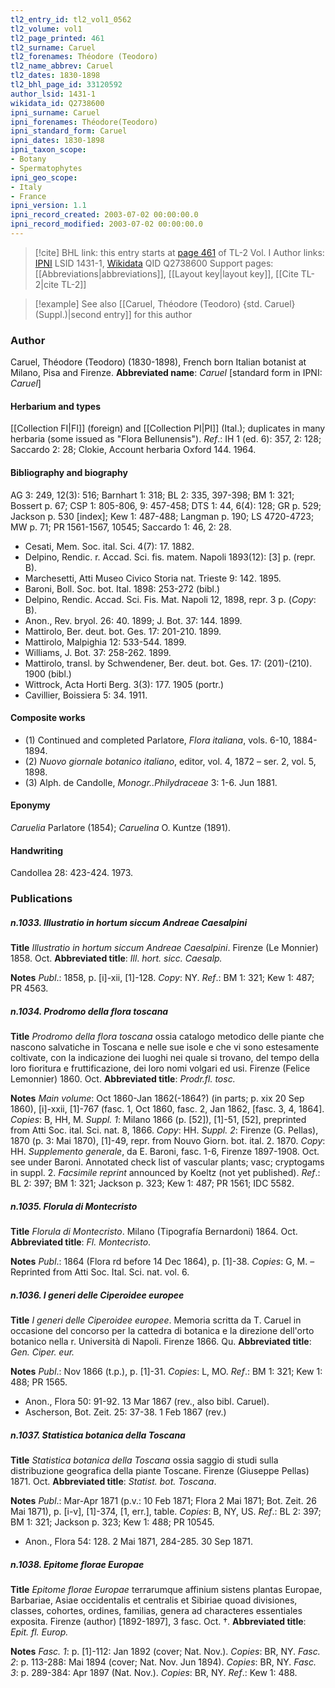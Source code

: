 ```yaml
---
tl2_entry_id: tl2_vol1_0562
tl2_volume: vol1
tl2_page_printed: 461
tl2_surname: Caruel
tl2_forenames: Théodore (Teodoro)
tl2_name_abbrev: Caruel
tl2_dates: 1830-1898
tl2_bhl_page_id: 33120592
author_lsid: 1431-1
wikidata_id: Q2738600
ipni_surname: Caruel
ipni_forenames: Théodore(Teodoro)
ipni_standard_form: Caruel
ipni_dates: 1830-1898
ipni_taxon_scope: 
- Botany
- Spermatophytes
ipni_geo_scope: 
- Italy
- France
ipni_version: 1.1
ipni_record_created: 2003-07-02 00:00:00.0
ipni_record_modified: 2003-07-02 00:00:00.0
---
```


> [!cite] BHL link: this entry starts at [page 461](https://www.biodiversitylibrary.org/page/33120592) of TL-2 Vol. I
> Author links: [IPNI](https://www.ipni.org/a/1431-1) LSID 1431-1, [Wikidata](https://www.wikidata.org/wiki/Q2738600) QID Q2738600
> Support pages: [[Abbreviations|abbreviations]], [[Layout key|layout key]], [[Cite TL-2|cite TL-2]]

> [!example] See also [[Caruel, Théodore (Teodoro) {std. Caruel} (Suppl.)|second entry]] for this author

### Author

Caruel, Théodore (Teodoro) (1830-1898), French born Italian botanist at Milano, Pisa and Firenze. 
**Abbreviated name**: *Caruel* \[standard form in IPNI: *Caruel*\]

#### Herbarium and types

[[Collection FI|FI]] (foreign) and [[Collection PI|PI]] (Ital.); duplicates in many herbaria (some issued as "Flora Bellunensis").
*Ref*.: IH 1 (ed. 6): 357, 2: 128; Saccardo 2: 28; Clokie, Account herbaria Oxford 144. 1964.

#### Bibliography and biography

AG 3: 249, 12(3): 516; Barnhart 1: 318; BL 2: 335, 397-398; BM 1: 321; Bossert p. 67; CSP 1: 805-806, 9: 457-458; DTS 1: 44, 6(4): 128; GR p. 529; Jackson p. 530 \[index\]; Kew 1: 487-488; Langman p. 190; LS 4720-4723; MW p. 71; PR 1561-1567, 10545; Saccardo 1: 46, 2: 28.
- Cesati, Mem. Soc. ital. Sci. 4(7): 17. 1882.
- Delpino, Rendic. r. Accad. Sci. fis. matem. Napoli 1893(12): \[3\] p. (repr. B).
- Marchesetti, Atti Museo Civico Storia nat. Trieste 9: 142. 1895.
- Baroni, Boll. Soc. bot. Ital. 1898: 253-272 (bibl.)
- Delpino, Rendic. Accad. Sci. Fis. Mat. Napoli 12, 1898, repr. 3 p. (*Copy*: B).
- Anon., Rev. bryol. 26: 40. 1899; J. Bot. 37: 144. 1899.
- Mattirolo, Ber. deut. bot. Ges. 17: 201-210. 1899.
- Mattirolo, Malpighia 12: 533-544. 1899.
- Williams, J. Bot. 37: 258-262. 1899.
- Mattirolo, transl. by Schwendener, Ber. deut. bot. Ges. 17: (201)-(210). 1900 (bibl.)
- Wittrock, Acta Horti Berg. 3(3): 177. 1905 (portr.)
- Cavillier, Boissiera 5: 34. 1911.

#### Composite works

- (1) Continued and completed Parlatore, *Flora italiana*, vols. 6-10, 1884-1894.
- (2) *Nuovo giornale botanico italiano*, editor, vol. 4, 1872 – ser. 2, vol. 5, 1898.
- (3) Alph. de Candolle, *Monogr..Philydraceae* 3: 1-6. Jun 1881.

#### Eponymy

*Caruelia* Parlatore (1854); *Caruelina* O. Kuntze (1891).

#### Handwriting

Candollea 28: 423-424. 1973.

### Publications

##### n.1033. Illustratio in hortum siccum Andreae Caesalpini

**Title**
*Illustratio in hortum siccum Andreae Caesalpini*. Firenze (Le Monnier) 1858. Oct.
**Abbreviated title**: *Ill*. *hort. sicc. Caesalp.*

**Notes**
*Publ*.: 1858, p. \[i\]-xii, \[1\]-128. *Copy*: NY.
*Ref*.: BM 1: 321; Kew 1: 487; PR 4563.

##### n.1034. Prodromo della flora toscana

**Title**
*Prodromo della flora toscana* ossia catalogo metodico delle piante che nascono salvatiche in Toscana e nelle sue isole e che vi sono estesamente coltivate, con la indicazione dei luoghi nei quale si trovano, del tempo della loro fioritura e fruttificazione, dei loro nomi volgari ed usi. Firenze (Felice Lemonnier) 1860. Oct.
**Abbreviated title**: *Prodr.fl. tosc.*

**Notes**
*Main volume*: Oct 1860-Jan 1862(-1864?) (in parts; p. xix 20 Sep 1860), \[i\]-xxii, \[1\]-767 (fasc. 1, Oct 1860, fasc. 2, Jan 1862, \[fasc. 3, 4, 1864\]. *Copies*: B, HH, M.
*Suppl. 1*: Milano 1866 (p. \[52\]), \[1\]-51, \[52\], preprinted from Atti Soc. ital. Sci. nat. 8, 1866. *Copy*: HH.
*Suppl. 2*: Firenze (G. Pellas), 1870 (p. 3: Mai 1870), \[1\]-49, repr. from Nouvo Giorn. bot. ital. 2. 1870. *Copy*: HH.
*Supplemento generale*, da E. Baroni, fasc. 1-6, Firenze 1897-1908. Oct. see under Baroni.
Annotated check list of vascular plants; vasc; cryptogams in suppl. 2.
*Facsimile reprint* announced by Koeltz (not yet published).
*Ref*.: BL 2: 397; BM 1: 321; Jackson p. 323; Kew 1: 487; PR 1561; IDC 5582.

##### n.1035. Florula di Montecristo

**Title**
*Florula di Montecristo*. Milano (Tipografía Bernardoni) 1864. Oct.
**Abbreviated title**: *Fl. Montecristo*.

**Notes**
*Publ*.: 1864 (Flora rd before 14 Dec 1864), p. \[1\]-38. *Copies*: G, M. – Reprinted from Atti Soc. Ital. Sci. nat. vol. 6.

##### n.1036. I generi delle Ciperoidee europee

**Title**
*I generi delle Ciperoidee europee*. Memoria scritta da T. Caruel in occasione del concorso per la cattedra di botanica e la direzione dell'orto botanico nella r. Università di Napoli. Firenze 1866. Qu.
**Abbreviated title**: *Gen. Ciper. eur.*

**Notes**
*Publ*.: Nov 1866 (t.p.), p. \[1\]-31. *Copies*: L, MO.
*Ref*.: BM 1: 321; Kew 1: 488; PR 1565.
- Anon., Flora 50: 91-92. 13 Mar 1867 (rev., also bibl. Caruel).
- Ascherson, Bot. Zeit. 25: 37-38. 1 Feb 1867 (rev.)

##### n.1037. Statistica botanica della Toscana

**Title**
*Statistica botanica della Toscana* ossia saggio di studi sulla distribuzione geografica della piante Toscane. Firenze (Giuseppe Pellas) 1871. Oct.
**Abbreviated title**: *Statist. bot. Toscana*.

**Notes**
*Publ*.: Mar-Apr 1871 (p.v.: 10 Feb 1871; Flora 2 Mai 1871; Bot. Zeit. 26 Mai 1871), p. \[i-v\], \[1\]-374, \[1, err.\], table. *Copies*: B, NY, US.
*Ref*.: BL 2: 397; BM 1: 321; Jackson p. 323; Kew 1: 488; PR 10545.
- Anon., Flora 54: 128. 2 Mai 1871, 284-285. 30 Sep 1871.

##### n.1038. Epitome florae Europae

**Title**
*Epitome florae Europae* terrarumque affinium sistens plantas Europae, Barbariae, Asiae occidentalis et centralis et Sibiriae quoad divisiones, classes, cohortes, ordines, familias, genera ad characteres essentiales exposita. Firenze (author) \[1892-1897\], 3 fasc. Oct. †.
**Abbreviated title**: *Epit. fl. Europ.*

**Notes**
*Fasc. 1*: p. \[1\]-112: Jan 1892 (cover; Nat. Nov.). *Copies*: BR, NY.
*Fasc. 2*: p. 113-288: Mai 1894 (cover; Nat. Nov. Jun 1894). *Copies*: BR, NY.
*Fasc. 3*: p. 289-384: Apr 1897 (Nat. Nov.). *Copies*: BR, NY.
*Ref*.: Kew 1: 488.

